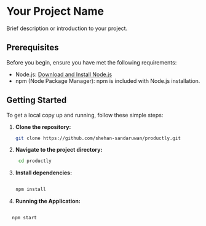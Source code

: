 # Your Project Name

Brief description or introduction to your project.

## Prerequisites

Before you begin, ensure you have met the following requirements:

- Node.js: [Download and Install Node.js](https://nodejs.org/)
- npm (Node Package Manager): npm is included with Node.js installation.

## Getting Started

To get a local copy up and running, follow these simple steps:

1. **Clone the repository:**

   ```bash
   git clone https://github.com/shehan-sandaruwan/productly.git

   ```

2. **Navigate to the project directory:**

   ```bash
    cd productly

   ```

3. **Install dependencies:**

   ```bash

   npm install

   ```

4. **Running the Application:**

```bash

  npm start

```

```

```

